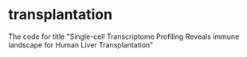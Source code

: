 # transplantation
The code for title "Single-cell Transcriptome Profiling Reveals immune landscape for Human Liver Transplantation"
